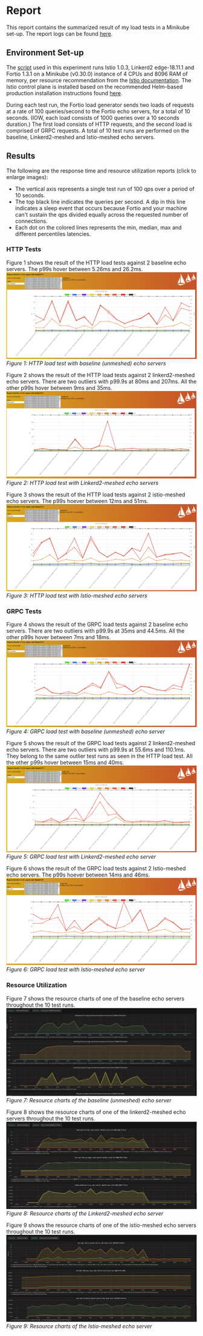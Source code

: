 # Report
This report contains the summarized result of my load tests in a Minikube set-up. The report logs can be found [here](report.log).

## Environment Set-up
The [script](../../minikube.sh) used in this experiment runs Istio 1.0.3, Linkerd2 edge-18.11.1 and Fortio 1.3.1 on a Minikube (v0.30.0) instance of 4 CPUs and 8096 RAM of memory, per resource recommendation from the [Istio documentation](https://istio.io/docs/setup/kubernetes/platform-setup/minikube/). The Istio control plane is installed based on the recommended Helm-based production installation instructions found [here](https://istio.io/docs/setup/kubernetes/helm-install/).

During each test run, the Fortio load generator sends two loads of requests at a rate of 100 queries/second to the Fortio echo servers, for a total of 10 seconds. (IOW, each load consists of 1000 queries over a 10 seconds duration.) The first load consists of HTTP requests, and the second load is comprised of GRPC requests. A total of 10 test runs are performed on the baseline, Linkerd2-meshed and Istio-meshed echo servers.

## Results
The following are the response time and resource utilization reports (click to enlarge images):

* The vertical axis represents a single test run of 100 qps over a period of 10 seconds.
* The top black line indicates the queries per second. A dip in this line indicates a sleep event that occurs because Fortio and your machine can't sustain the qps divided equally across the requested number of connections.
* Each dot on the colored lines represents the min, median, max and different percentiles latencies.

### HTTP Tests

Figure 1 shows the result of the HTTP load tests against 2 baseline echo servers. The p99s hover between 5.26ms and 26.2ms.
![HTTP Baseline](img/http_baseline.png)
_Figure 1: HTTP load test with baseline (unmeshed) echo servers_

Figure 2 shows the result of the HTTP load tests against 2 linkerd2-meshed echo servers. There are two outliers with p99.9s at 80ms and 207ms. All the other p99s hover between 9ms and 35ms.
![HTTP Linkerd2-Meshed](img/http_linkerd2.png)
_Figure 2: HTTP load test with Linkerd2-meshed echo servers_

Figure 3 shows the result of the HTTP load tests against 2 istio-meshed echo servers. The p99s hoever between 12ms and 51ms.
![HTTP Istio-Meshed](img/http_istio.png)
_Figure 3: HTTP load test with Istio-meshed echo servers_

### GRPC Tests

Figure 4 shows the result of the GRPC load tests against 2 baseline echo servers. There are two outliers with p99.9s at 35ms and 44.5ms. All the other p99s hover between 7ms and 18ms.
![GRPC Baseline](img/grpc_baseline.png)
_Figure 4: GRPC load test with baseline (unmeshed) echo server_

Figure 5 shows the result of the GRPC load tests against 2 linkerd2-meshed echo servers. There are two outliers with p99.9s at 55.6ms and 110.1ms. They belong to the same outlier test runs as seen in the HTTP load test. All the other p99s hover between 15ms and 40ms.
![GRPC Linkerd2-Meshed](img/grpc_linkerd2.png)
_Figure 5: GRPC load test with Linkerd2-meshed echo server_

Figure 6 shows the result of the GRPC load tests against 2 Istio-meshed echo servers. The p99s hoever between 14ms and 46ms.
![GRPC Istio-Meshed](img/grpc_istio.png)
_Figure 6: GRPC load test with Istio-meshed echo server_

### Resource Utilization

Figure 7 shows the resource charts of one of the baseline echo servers throughout the 10 test runs.
![Profile Baseline](img/profile_baseline.png)
_Figure 7: Resource charts of the baseline (unmeshed) echo server_

Figure 8 shows the resource charts of one of the linkerd2-meshed echo servers throughout the 10 test runs.
![Profile Linkerd2-Meshed](img/profile_linkerd2.png)
_Figure 8: Resource charts of the Linkerd2-meshed echo server_

Figure 9 shows the resource charts of one of the istio-meshed echo servers throughout the 10 test runs.
![Profile Istio-Meshed](img/profile_istio.png)
_Figure 9: Resource charts of the Istio-meshed echo server_

